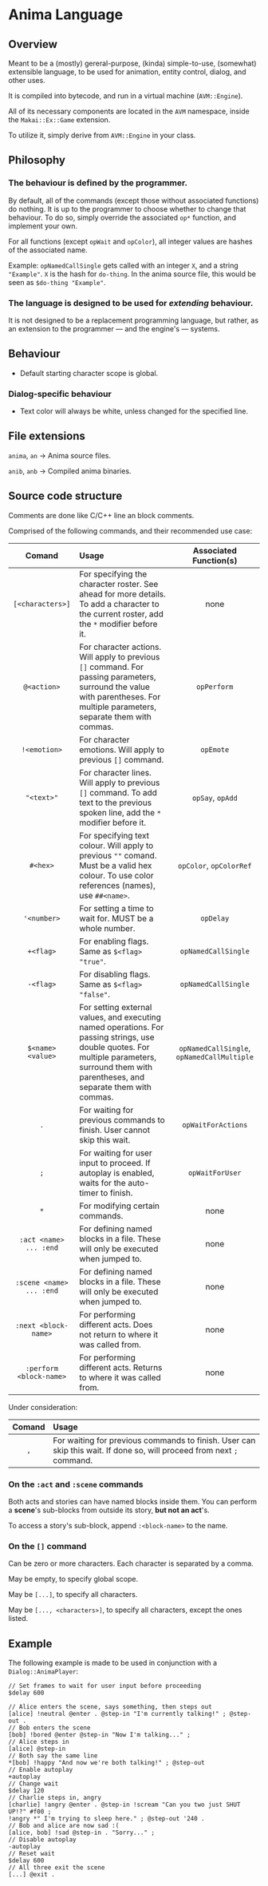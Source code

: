 # Anima Language

## Overview

Meant to be a (mostly) gereral-purpose, (kinda) simple-to-use, (somewhat) extensible language, to be used for animation, entity control, dialog, and other uses.

It is compiled into bytecode, and run in a virtual machine (`AVM::Engine`).

All of its necessary components are located in the `AVM` namespace, inside the `Makai::Ex::Game` extension.

To utilize it, simply derive from `AVM::Engine` in your class.

## Philosophy

### The behaviour is defined by the programmer.

By default, all of the commands (except those without associated functions) do nothing. It is up to the programmer to choose whether to change that behaviour. To do so, simply override the associated `op*` function, and implement your own.

For all functions (except `opWait` and `opColor`), all integer values are hashes of the associated name.

Example: `opNamedCallSingle` gets called with an integer `X`, and a string `"Example"`. `X` is the hash for `do-thing`. In the anima source file, this would be seen as `$do-thing "Example"`.

### The language is designed to be used for *extending* behaviour.

It is not designed to be a replacement programming language, but rather, as an extension to the programmer — and the engine's — systems.

## Behaviour

- Default starting character scope is global.

### Dialog-specific behaviour

- Text color will always be white, unless changed for the specified line.

## File extensions

`anima`, `an` → Anima source files.

`anib`, `anb` → Compiled anima binaries.

## Source code structure

Comments are done like C/C++ line an block comments.

Comprised of the following commands, and their recommended use case:

| Comand | Usage | Associated Function(s) |
|:-:|:-|:-:|
| `[<characters>]` | For specifying the character roster. See ahead for more details. To add a character to the current roster, add the `*` modifier before it. | none |
| `@<action>` | For character actions. Will apply to previous `[]` command. For passing parameters, surround the value with parentheses. For multiple parameters, separate them with commas. | `opPerform` |
| `!<emotion>` | For character emotions. Will apply to previous `[]` command. | `opEmote` |
| `"<text>"` | For character lines. Will apply to previous `[]` command. To add text to the previous spoken line, add the `*` modifier before it. | `opSay`, `opAdd` |
| `#<hex>` | For specifying text colour. Will apply to previous `""` comand. Must be a valid hex colour. To use color references (names), use `##<name>`. | `opColor`, `opColorRef` |
| `'<number>` | For setting a time to wait for. MUST be a whole number. | `opDelay` |
| `+<flag>` | For enabling flags. Same as `$<flag> "true"`. | `opNamedCallSingle` |
| `-<flag>` | For disabling flags. Same as `$<flag> "false"`. | `opNamedCallSingle` |
| `$<name> <value>` | For setting external values, and executing named operations. For passing strings, use double quotes. For multiple parameters, surround them with parentheses, and separate them with commas.  | `opNamedCallSingle`, `opNamedCallMultiple` |
| `.` | For waiting for previous commands to finish. User cannot skip this wait. | `opWaitForActions` |
| `;` | For waiting for user input to proceed. If autoplay is enabled, waits for the auto-timer to finish. | `opWaitForUser` |
| `*` | For modifying certain commands. | none |
| `:act <name> ... :end` | For defining named blocks in a file. These will only be executed when jumped to. | none |
| `:scene <name> ... :end` | For defining named blocks in a file. These will only be executed when jumped to. | none |
| `:next <block-name>` | For performing different acts. Does not return to where it was called from. | none |
| `:perform <block-name>` | For performing different acts. Returns to where it was called from. | none |

Under consideration:

| Comand | Usage |
|:-:|:-|
| `,` | For waiting for previous commands to finish. User can skip this wait. If done so, will proceed from next `;` command.|

### On the `:act` and `:scene` commands

Both acts and stories can have named blocks inside them. You can perform a **scene**'s sub-blocks from outside its story, **but not an act**'s.

To access a story's sub-block, append `:<block-name>` to the name.

### On the `[]` command

Can be zero or more characters. Each character is separated by a comma.

May be empty, to specify global scope.

May be `[...]`, to specify all characters.

May be `[..., <characters>]`, to specify all characters, except the ones listed.

## Example

The following example is made to be used in conjunction with a `Dialog::AnimaPlayer`:

```
// Set frames to wait for user input before proceeding
$delay 600

// Alice enters the scene, says something, then steps out
[alice] !neutral @enter . @step-in "I'm currently talking!" ; @step-out .
// Bob enters the scene
[bob] !bored @enter @step-in "Now I'm talking..." ;
// Alice steps in
[alice] @step-in
// Both say the same line
*[bob] !happy "And now we're both talking!" ; @step-out
// Enable autoplay
+autoplay
// Change wait
$delay 120
// Charlie steps in, angry
[charlie] !angry @enter . @step-in !scream "Can you two just SHUT UP!?" #f00 ;
!angry *" I'm trying to sleep here." ; @step-out '240 .
// Bob and alice are now sad :(
[alice, bob] !sad @step-in . "Sorry..." ;
// Disable autoplay
-autoplay
// Reset wait
$delay 600
// All three exit the scene
[...] @exit .
```